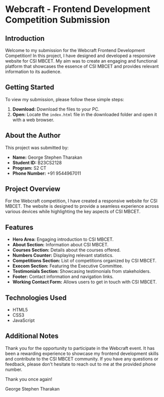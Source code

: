 # Webcraft - Frontend Development Competition Submission

## Introduction
Welcome to my submission for the Webcraft Frontend Development Competition! In this project, I have designed and developed a responsive website for CSI MBCET. My aim was to create an engaging and functional platform that showcases the essence of CSI MBCET and provides relevant information to its audience.

## Getting Started
To view my submission, please follow these simple steps:

1. **Download:** Download the files to your PC.
2. **Open:** Locate the `index.html` file in the downloaded folder and open it with a web browser.

## About the Author
This project was submitted by:
- **Name:** George Stephen Tharakan
- **Student ID:** B23CS2128
- **Program:** S2 CT
- **Phone Number:** +91 9544967011

## Project Overview
For the Webcraft competition, I have created a responsive website for CSI MBCET. The website is designed to provide a seamless experience across various devices while highlighting the key aspects of CSI MBCET.

## Features
- **Hero Area:** Engaging introduction to CSI MBCET.
- **About Section:** Information about CSI MBCET.
- **Courses Section:** Details about the courses offered.
- **Numbers Counter:** Displaying relevant statistics.
- **Competitions Section:** List of competitions organized by CSI MBCET.
- **Execom Section:** Featuring the Executive Committee.
- **Testimonials Section:** Showcasing testimonials from stakeholders.
- **Footer:** Contact information and navigation links.
- **Working Contact Form:** Allows users to get in touch with CSI MBCET.

## Technologies Used
- HTML5
- CSS3
- JavaScript

## Additional Notes
Thank you for the opportunity to participate in the Webcraft event. It has been a rewarding experience to showcase my frontend development skills and contribute to the CSI MBCET community. If you have any questions or feedback, please don't hesitate to reach out to me at the provided phone number.

Thank you once again!

George Stephen Tharakan